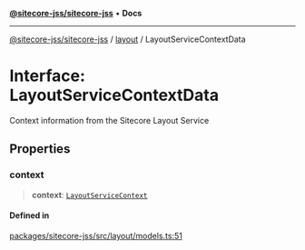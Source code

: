 [**@sitecore-jss/sitecore-jss**](../../README.md) • **Docs**

***

[@sitecore-jss/sitecore-jss](../../README.md) / [layout](../README.md) / LayoutServiceContextData

# Interface: LayoutServiceContextData

Context information from the Sitecore Layout Service

## Properties

### context

> **context**: [`LayoutServiceContext`](LayoutServiceContext.md)

#### Defined in

[packages/sitecore-jss/src/layout/models.ts:51](https://github.com/Sitecore/jss/blob/afae5c8a8729af8f6d283032473cffb7fb5b43e6/packages/sitecore-jss/src/layout/models.ts#L51)
